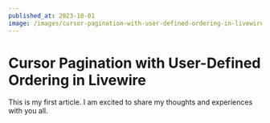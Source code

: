 ```yaml
---
published_at: 2023-10-01
image: /images/cursor-pagination-with-user-defined-ordering-in-livewire.png
---
```


<h1 class="text-2xl">Cursor Pagination with User-Defined Ordering in Livewire</h1>

<p>This is my first article. I am excited to share my thoughts and experiences with you all.</p>
